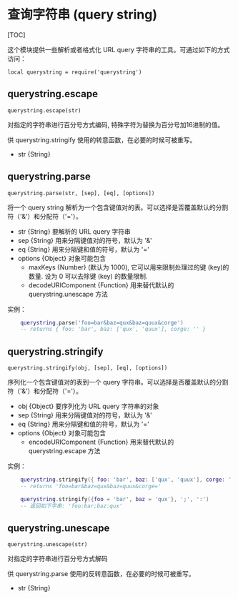 # 查询字符串 (query string)

[TOC]

这个模块提供一些解析或者格式化 URL query 字符串的工具。可通过如下的方式访问：

    local querystring = require('querystring')

## querystring.escape

    querystring.escape(str)

对指定的字符串进行百分号方式编码, 特殊字符为替换为百分号加16进制的值。

供 querystring.stringify 使用的转意函数，在必要的时候可被重写。

- str {String}

## querystring.parse

    querystring.parse(str, [sep], [eq], [options])

将一个 query string 解析为一个包含键值对的表。可以选择是否覆盖默认的分割符（'&'）和分配符（'='）。

- str {String} 要解析的 URL query 字符串
- sep {String} 用来分隔键值对的符号，默认为 '&'
- eq  {String} 用来分隔键和值的符号，默认为 '='
- options {Object} 对象可能包含 
  + maxKeys {Number} (默认为 1000), 它可以用来限制处理过的键 (key)的数量. 设为 0 可以去除键 (key) 的数量限制.
  + decodeURIComponent {Function} 用来替代默认的 querystring.unescape 方法

实例：

```lua
    querystring.parse('foo=bar&baz=qux&baz=quux&corge')
    -- returns { foo: 'bar', baz: ['qux', 'quux'], corge: '' }
```

## querystring.stringify

    querystring.stringify(obj, [sep], [eq], [options])

序列化一个包含键值对的表到一个 query 字符串。可以选择是否覆盖默认的分割符（'&'）和分配符（'='）。

- obj {Object} 要序列化为 URL query 字符串的对象
- sep {String} 用来分隔键值对的符号，默认为 '&'
- eq  {String} 用来分隔键和值的符号，默认为 '='
- options {Object} 对象可能包含 
  + encodeURIComponent {Function} 用来替代默认的 querystring.escape 方法

实例：

```lua
    querystring.stringify({ foo: 'bar', baz: ['qux', 'quux'], corge: '' })
    -- returns 'foo=bar&baz=qux&baz=quux&corge='

    querystring.stringify({foo = 'bar', baz = 'qux'}, ';', ':')
    -- 返回如下字串: 'foo:bar;baz:qux'
```

## querystring.unescape

    querystring.unescape(str)

对指定的字符串进行百分号方式解码

供 querystring.parse 使用的反转意函数，在必要的时候可被重写。

- str {String} 
